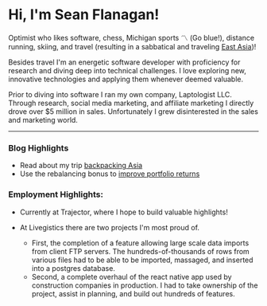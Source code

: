 # Hi, I'm Sean Flanagan!

Optimist who likes software, chess, Michigan sports 〽 (Go blue!), distance running, skiing, and travel (resulting in a sabbatical and traveling [East Asia](/blog/solo-travel-asia))!

Besides travel I'm an energetic software developer with proficiency for research and diving deep into technical challenges. I love exploring new, innovative technologies and applying them whenever deemed valuable.

Prior to diving into software I ran my own company, Laptologist LLC. Through research, social media marketing, and affiliate marketing I directly drove over $5 million in sales. Unfortunately I grew disinterested in the sales and marketing world.

---

### Blog Highlights

- Read about my trip [backpacking Asia](/blog/solo-travel-asia)
- Use the rebalancing bonus to [improve portfolio returns](/blog/rebalancing-bonus)

### Employment Highlights:

- Currently at Trajector, where I hope to build valuable highlights!

- At Livegistics there are two projects I'm most proud of.
  - First, the completion of a feature allowing large scale data imports from client FTP servers. The hundreds-of-thousands of rows from various files had to be able to be imported, massaged, and inserted into a postgres database.
  - Second, a complete overhaul of the react native app used by construction companies in production. I had to take ownership of the project, assist in planning, and build out hundreds of features.
